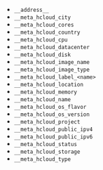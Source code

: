 * `__address__`
* `__meta_hcloud_city`
* `__meta_hcloud_cores`
* `__meta_hcloud_country`
* `__meta_hcloud_cpu`
* `__meta_hcloud_datacenter`
* `__meta_hcloud_disk`
* `__meta_hcloud_image_name`
* `__meta_hcloud_image_type`
* `__meta_hcloud_label_<name>`
* `__meta_hcloud_location`
* `__meta_hcloud_memory`
* `__meta_hcloud_name`
* `__meta_hcloud_os_flavor`
* `__meta_hcloud_os_version`
* `__meta_hcloud_project`
* `__meta_hcloud_public_ipv4`
* `__meta_hcloud_public_ipv6`
* `__meta_hcloud_status`
* `__meta_hcloud_storage`
* `__meta_hcloud_type`
